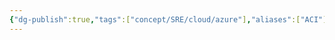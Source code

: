 ```yaml
---
{"dg-publish":true,"tags":["concept/SRE/cloud/azure"],"aliases":["ACI"],"definition":"Azure Container Instances is a solution for any scenario that can operate in isolated containers, without orchestration.","ms-learn-url":"(https://learn.microsoft.com/en-us/azure/container-instances/)","permalink":"/concepts/azure-container-instance/","dgPassFrontmatter":true}
---
```



